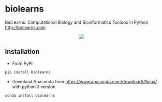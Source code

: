 # biolearns
BioLearns: Computational Biology and Bioinformatics Toolbox in Python http://biolearns.com

<div style="text-align:center"><img src="http://biolearns.com/img/logo.png" /></div>


## Installation

* From PyPI

```bash
pip install biolearns
```


* Download Anaconda from https://www.anaconda.com/download/#linux/ with python 3 version.

```bash
conda install biolearns
```

